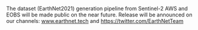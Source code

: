 The dataset (EarthNet2021) generation pipeline from Sentinel-2 AWS and EOBS will be made public on the near future. Release will be announced on our channels: www.earthnet.tech and https://twitter.com/EarthNetTeam 